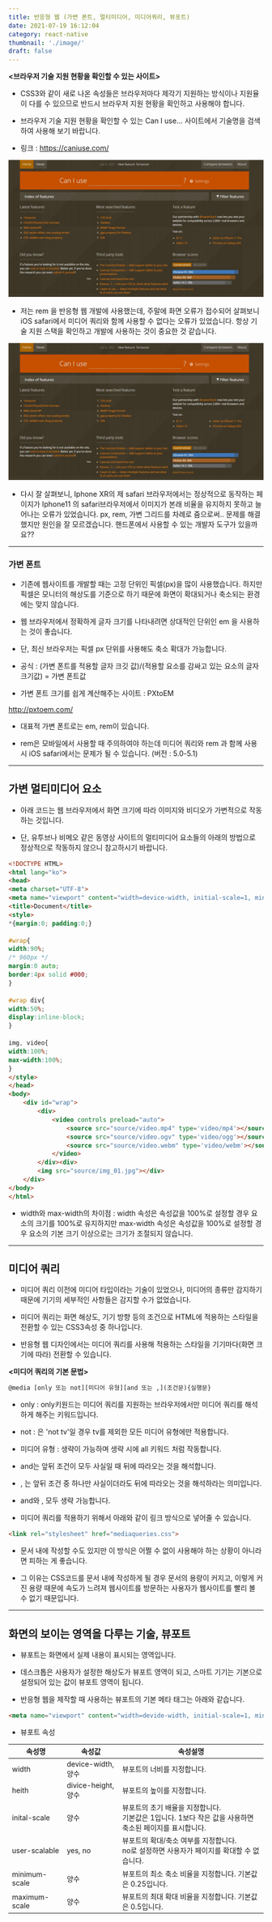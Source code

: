 ```yaml
---
title: 반응형 웹 (가변 폰트, 멀티미디어, 미디어쿼리, 뷰포트)
date: 2021-07-19 16:12:04
category: react-native
thumbnail: './image/'
draft: false
---
```


**<브라우저 기술 지원 현황을 확인할 수 있는 사이트>**

- CSS3와 같이 새로 나온 속성들은 브라우저마다 제각기 지원하는 방식이나 지원율이 다를 수 있으므로 반드시 브라우저 지원 현황을 확인하고 사용해야 합니다. 

- 브라우저 기술 지원 현황을 확인할 수 있는 Can I use... 사이트에서 기술명을 검색하여 사용해 보기 바랍니다. 

- 링크 : https://caniuse.com/

![ex_screenshot](./img/canIUse.JPG)

- 저는 rem 을 반응형 웹 개발에 사용했는데, 주말에 화면 오류가 접수되어 살펴보니 iOS safari에서 미디어 쿼리와 함께 사용할 수 없다는 오류가 있었습니다. 항상 기술 지원 스택을 확인하고 개발에 사용하는 것이 중요한 것 같습니다. 

![ex_screenshot](./img/canIUse.JPG)

- 다시 잘 살펴보니, Iphone XR의 제 safari 브라우저에서는 정상적으로 동작하는 페이지가 Iphone11 의 safari브라우저에서 이미지가 본래 비율을 유지하지 못하고 늘어나는 오류가 있었습니다. px, rem, 가변 그리드를 차례로 줌으로써.. 문제를 해결했지만 원인을 잘 모르겠습니다. 핸드폰에서 사용할 수 있는 개발자 도구가 있을까요?? 

<hr/>

### 가변 폰트

- 기존에 웹사이트를 개발할 때는 고정 단위인 픽셀(px)을 많이 사용했습니다. 하지만 픽셀은 모니터의 해상도를 기준으로 하기 때문에 화면이 확대되거나 축소되는 환경에는 맞지 않습니다. 

- 웹 브라우저에서 정확하게 글자 크기를 나타내려면 상대적인 단위인 em 을 사용하는 것이 좋습니다. 

- 단, 최신 브라우저는 픽셀 px 단위를 사용해도 축소 확대가 가능합니다. 

- 공식 : (가변 폰트를 적용할 글자 크깃 값)/(적용할 요소를 감싸고 있는 요소의 글자 크기값) = 가변 폰트값

- 가변 폰트 크기를 쉽게 계산해주는 사이트  : PXtoEM

http://pxtoem.com/

- 대표적 가변 폰트로는 em, rem이 있습니다. 

- rem은 모바일에서 사용할 때 주의하여야 하는데 미디어 쿼리와 rem 과 함께 사용 시 iOS safari에서는 문제가 될 수 있습니다. (버전 : 5.0-5.1)

<hr />

## 가변 멀티미디어 요소

- 아래 코드는 웹 브라우저에서 화면 크기에 따라 이미지와 비디오가 가변적으로 작동하는 것입니다. 

- 단, 유투브나 비메오 같은 동영상 사이트의 멀티미디어 요소들의 아래의 방법으로 정상적으로 작동하지 않으니 참고하시기 바랍니다. 

```html
<!DOCTYPE HTML>
<html lang="ko">
<head>
<meta charset="UTF-8">
<meta name="viewport" content="width=device-width, initial-scale=1, minimum-scale=1, maximum-scale=1, user-scalable=no">
<title>Document</title>
<style>
*{margin:0; padding:0;}

#wrap{
width:90%;
/* 960px */
margin:0 auto;
border:4px solid #000;
}

#wrap div{
width:50%;
display:inline-block;
}

img, video{
width:100%;
max-width:100%;
}
</style>
</head>
<body>
	<div id="wrap">
		<div>
			<video controls preload="auto">
			    <source src="source/video.mp4" type='video/mp4'></source>
			    <source src="source/video.ogv" type='video/ogg'></source>
			    <source src="source/video.webm" type='video/webm'></source>
		    </video>
		</div><div>
		<img src="source/img_01.jpg"></div>
	</div>
</body>
</html>
```

- width와 max-width의 차이점 : width 속성은 속성값을 100%로 설정할 경우 요소의 크기를 100%로 유지하지만 max-width 속성은 속성값을 100%로 설정할 경우 요소의 기본 크기 이상으로는 크기가 조절되지 않습니다. 

<hr/>

## 미디어 쿼리

- 미디어 쿼리 이전에 미디어 타입이라는 기술이 있었으나, 미디어의 종류만 감지하기 때문에 기기의 세부적인 사항들은 감지할 수가 없었습니다. 

- 미디어 쿼리는 화면 해상도, 기기 방향 등의 조건으로 HTML에 적용하는 스타일을 전환할 수 있는 CSS3속성 중 하나입니다. 

- 반응형 웹 디자인에서는 미디어 쿼리를 사용해 적용하는 스타일을 기기마다(화면 크기에 따라) 전환할 수 있습니다. 

**<미디어 쿼리의 기본 문법>**

```html
@media [only 또는 not][미디어 유형][and 또는 ,](조건문){실행문}
```

- only : only키원드는 미디어 쿼리를 지원하는 브라우저에서만 미디어 쿼리를 해석하게 해주는 키워드입니다. 

- not : 은 'not tv'일 경우 tv를 제외한 모든 미디어 유형에만 적용합니다. 

- 미디어 유형 : 생략이 가능하며 생략 시에 all 키워드 처럼 작동합니다. 

- and는 앞뒤 조건이 모두 사실일 때 뒤에 따라오는 것을 해석합니다. 

- , 는 앞뒤 조건 중 하나만 사실이더라도 뒤에 따라오는 것을 해석하라는 의미입니다. 

- and와 , 모두 생략 가능합니다. 

- 미디어 쿼리를 적용하기 위해서 아래와 같이 링크 방식으로 넣어줄 수 있습니다. 

```html
<link rel="stylesheet" href="mediaqueries.css">
```

- 문서 내에 작성할 수도 있지만 이 방식은 어쩔 수 없이 사용해야 하는 상황이 아니라면 피하는 게 좋습니다.  

- 그 이유는 CSS코드를 문서 내에 작성하게 될 경우 문서의 용량이 커지고, 이렇게 커진 용량 때문에 속도가 느려져 웹사이트를 방문하는 사용자가 웹사이트를 빨리 볼 수 없기 때문입니다. 

<hr/>

## 화면의 보이는 영역을 다루는 기술, 뷰포트

- 뷰포트는 화면에서 실제 내용이 표시되는 영역입니다. 

- 데스크톱은 사용자가 설정한 해상도가 뷰포트 영역이 되고, 스마트 기기는 기본으로 설정되어 있는 값이 뷰포트 영역이 됩니다. 

- 반응형 웹을 제작할 때 사용하는 뷰포트의 기본 메타 태그는 아래와 같습니다. 

```html
<meta name="viewport" content="width=devide-width, initial-scale=1, minimum-sclae=1, maximum-scale=1, user-scalable=no">
```

- 뷰포트 속성

| 속성명        | 속성값              | 속성설명                                                     |
| ------------- | ------------------- | ------------------------------------------------------------ |
| width         | device-width, 양수  | 뷰포트의 너비를 지정합니다.                                  |
| heith         | divice-height, 양수 | 뷰포트의 높이를 지정합니다.                                  |
| inital-scale  | 양수                | 뷰포트의 초기 배율을 지정합니다.<br />기본값은 1입니다. 1보다 작은 값을 사용하면 축소된 페이지를 표시합니다. |
| user-scalable | yes, no             | 뷰포트의 확대/축소 여부를 지정합니다.<br />no로 설정하면 사용자가 페이지를 확대할 수 없습니다. |
| minimum-scale | 양수                | 뷰포트의 최소 축소 비율을 지정합니다. 기본값은 0.25입니다.   |
| maximum-scale | 양수                | 뷰포트의 최대 확대 비율을 지정합니다. 기본값은 0.5입니다.    |

